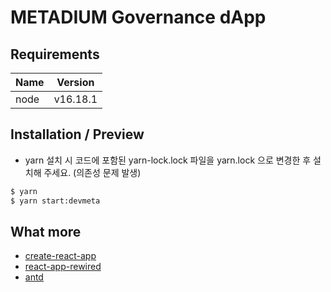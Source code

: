 # METADIUM Governance dApp

## Requirements

| Name | Version  |
| ---- | -------- |
| node | v16.18.1 |

## Installation / Preview

- yarn 설치 시 코드에 포함된 yarn-lock.lock 파일을 yarn.lock 으로 변경한 후 설치해 주세요. (의존성 문제 발생)

```bash
$ yarn
$ yarn start:devmeta
```

## What more

- [create-react-app](https://github.com/facebookincubator/create-react-app)
- [react-app-rewired](https://github.com/timarney/react-app-rewired)
- [antd](http://github.com/ant-design/ant-design/)
